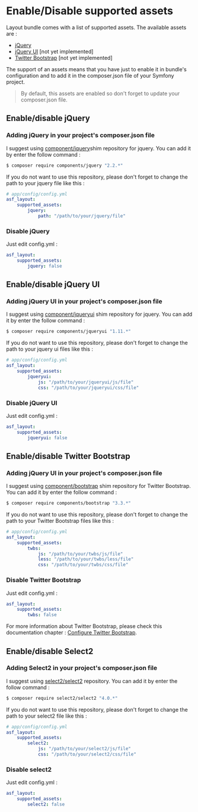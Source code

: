 # Enable/Disable supported assets

Layout bundle comes with a list of supported assets. The available assets are :
* [jQuery](https://jquery.com/)
* [jQuery UI](http://jqueryui.com/) [not yet implemented]
* [Twitter Bootstrap](http://getbootstrap.com/) [not yet implemented]

The support of an assets means that you have just to enable it in bundle's configuration and to add it in the composer.json file of your Symfony project.

> By default, this assets are enabled so don't forget to update your composer.json file.

## Enable/disable jQuery

### Adding jQuery in your project's composer.json file

I suggest using [component/jquery](https://github.com/components/jquery)shim repository for jquery. You can add it by enter the follow command :

```bash
$ composer require components/jquery "2.2.*"
```

If you do not want to use this repository, please don't forget to change the path to your jquery file like this :

```yaml
# app/config/config.yml
asf_layout:
    supported_assets:
        jquery:
            path: "/path/to/your/jquery/file"
```

### Disable jQuery

Just edit config.yml :

```yaml
asf_layout:
    supported_assets:
        jquery: false
```

## Enable/disable jQuery UI

### Adding jQuery UI in your project's composer.json file

I suggest using [component/jqueryui](https://github.com/components/jqueryui) shim repository for jquery. You can add it by enter the follow command :

```bash
$ composer require components/jqueryui "1.11.*"
```

If you do not want to use this repository, please don't forget to change the path to your jquery ui files like this :

```yaml
# app/config/config.yml
asf_layout:
    supported_assets:
        jqueryui:
            js: "/path/to/your/jqueryui/js/file"
            css: "/path/to/your/jqueryui/css/file"
```

### Disable jQuery UI

Just edit config.yml :

```yaml
asf_layout:
    supported_assets:
        jqueryui: false
```

## Enable/disable Twitter Bootstrap

### Adding jQuery UI in your project's composer.json file

I suggest using [component/bootstrap](https://github.com/components/bootstrap) shim repository for Twitter Bootstrap. You can add it by enter the follow command :

```bash
$ composer require components/bootstrap "3.3.*"
```

If you do not want to use this repository, please don't forget to change the path to your Twitter Bootstrap files like this :
```yaml
# app/config/config.yml
asf_layout:
    supported_assets:
        twbs:
            js: "/path/to/your/twbs/js/file"
            less: "/path/to/your/twbs/less/file"
            css: "/path/to/your/twbs/css/file"
```

### Disable Twitter Bootstrap

Just edit config.yml :

```yaml
asf_layout:
    supported_assets:
        twbs: false
```

For more information about Twitter Bootstrap, please check this documentation chapter : [Configure Twitter Bootstrap](twitter-bootstrap.md).

## Enable/disable Select2

### Adding Select2 in your project's composer.json file

I suggest using [select2/select2](https://github.com/select2/select2) repository. You can add it by enter the follow command :

```bash
$ composer require select2/select2 "4.0.*"
```

If you do not want to use this repository, please don't forget to change the path to your select2 file like this :

```yaml
# app/config/config.yml
asf_layout:
    supported_assets:
        select2:
            js: "/path/to/your/select2/js/file"
            css: "/path/to/your/select2/css/file"
```

### Disable select2

Just edit config.yml :

```yaml
asf_layout:
    supported_assets:
        select2: false
```
